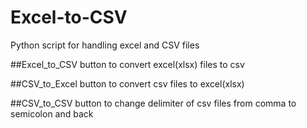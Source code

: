 # Excel-to-CSV

Python script for handling excel and CSV files

##Excel_to_CSV button
to convert excel(xlsx) files to csv

##CSV_to_Excel button
to convert csv files to excel(xlsx)

##CSV_to_CSV button
to change delimiter of csv files from comma to semicolon and back

